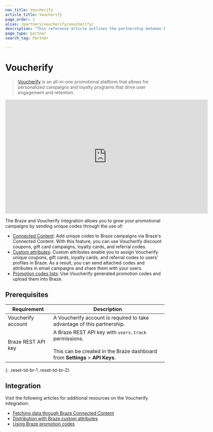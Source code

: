 ```yaml
---
nav_title: Voucherify
article_title: Voucherify
page_order: 1
alias: /partners/voucherify/voucherify/
description: "This reference article outlines the partnership between Braze and Voucherify, an all-in-one promotional platform that allows users to automatically send personalized coupons, gift cards, loyalty cards, referral codes, and more – all through their Braze account while tracking redemption and campaign growth at every step."
page_type: partner
search_tag: Partner

---
```


# Voucherify

> [Voucherify](https://www.voucherify.io/) is an all-in-one promotional platform that allows for personalized campaigns and loyalty programs that drive user engagement and retention. 

<iframe src="https://player.vimeo.com/video/745340934?h=17ceae8c3c" width="640" height="360" frameborder="0" allow="autoplay; fullscreen; picture-in-picture" allowfullscreen></iframe>

The Braze and Voucherify integration allows you to grow your promotional campaigns by sending unique codes through the use of:

- [Connected Content]({{site.baseurl}}/partners/message_orchestration/channel_extensions/loyalty/voucherify/voucherify_fetching_data_through_braze_connected_content): Add unique codes to Braze campaigns via Braze's Connected Content. With this feature, you can use Voucherify discount coupons, gift card campaigns, loyalty cards, and referral codes.
- [Custom attributes]({{site.baseurl}}/partners/message_orchestration/channel_extensions/loyalty/voucherify/voucherify_distribution_with_braze_custom_attributes): Custom attributes enable you to assign Voucherify unique coupons, gift cards, loyalty cards, and referral codes to users' profiles in Braze. As a result, you can send attached codes and attributes in email campaigns and share them with your users.
- [Promotion codes lists]({{site.baseurl}}/partners/message_orchestration/channel_extensions/loyalty/voucherify/voucherify_using_braze_promotion_codes_list): Use Voucherify generated promotion codes and upload them into Braze.

## Prerequisites

| Requirement | Description |
| ----------- | ----------- |
|Voucherify account | A Voucherify account is required to take advantage of this partnership. |
| Braze REST API key | A Braze REST API key with `users.track` permissions. <br><br> This can be created in the Braze dashboard from **Settings** > **API Keys**. |
{: .reset-td-br-1 .reset-td-br-2}

## Integration

Visit the following articles for additional resources on the Voucherify integration:
- [Fetching data through Braze Connected Content]({{site.baseurl}}/partners/message_orchestration/channel_extensions/loyalty/voucherify/voucherify_fetching_data_through_braze_connected_content)
- [Distribution with Braze custom attributes]({{site.baseurl}}/partners/message_orchestration/channel_extensions/loyalty/voucherify/voucherify_distribution_with_braze_custom_attributes)
- [Using Braze promotion codes]({{site.baseurl}}/partners/message_orchestration/channel_extensions/loyalty/voucherify/voucherify_using_braze_promotion_codes_list)